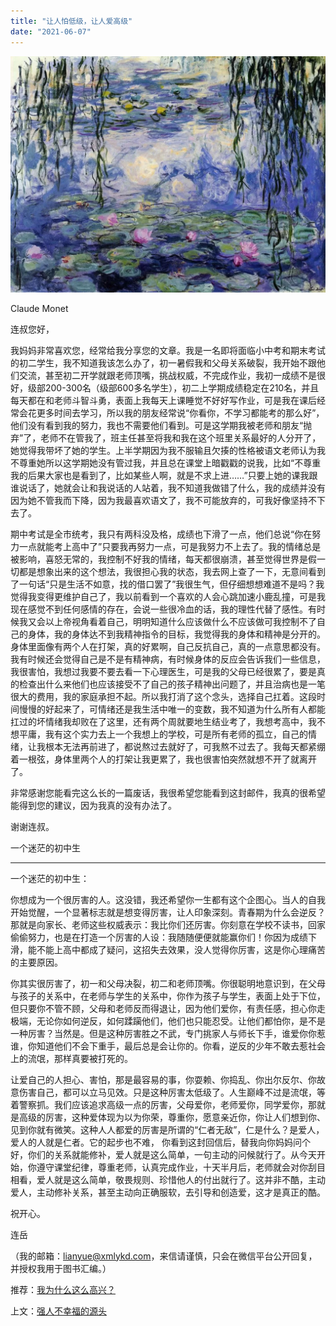 ```yaml
---
title: "让人怕低级，让人爱高级"
date: "2021-06-07"
---
```


![连岳文章](images/连岳文章picture-10.jpg)

Claude Monet

  

连叔您好，

  

我妈妈非常喜欢您，经常给我分享您的文章。我是一名即将面临小中考和期末考试的初二学生，我不知道我该怎么办了，初一暑假我和父母关系破裂，我开始不跟他们交流，甚至初二开学就跟老师顶嘴，挑战权威，不完成作业，我初一成绩不是很好，级部200-300名（级部600多名学生），初二上学期成绩稳定在210名，并且每天都在和老师斗智斗勇，表面上我每天上课睡觉不好好写作业，可是我在课后经常会花更多时间去学习，所以我的朋友经常说“你看你，不学习都能考的那么好”，他们没有看到我的努力，我也不需要他们看到。可是这学期我被老师和朋友“抛弃”了，老师不在管我了，班主任甚至将我和我在这个班里关系最好的人分开了，她觉得我带坏了她的学生。上半学期因为我不服输且欠揍的性格被语文老师认为我不尊重她所以这学期她没有管过我，并且总在课堂上暗戳戳的说我，比如“不尊重我的后果大家也是看到了，比如某些人啊，就是不求上进……”只要上她的课我跟谁说话了，她就会让和我说话的人站着，我不知道我做错了什么，我的成绩并没有因为她不管我而下降，因为我最喜欢语文了，我不可能放弃的，可我好像坚持不下去了。

  

期中考试是全市统考，我只有两科没及格，成绩也下滑了一点，他们总说“你在努力一点就能考上高中了”只要我再努力一点，可是我努力不上去了。我的情绪总是被影响，喜怒无常的，我控制不好我的情绪，每天都很崩溃，甚至觉得世界是假一切都是想象出来的这个想法，我很担心我的状态，我去网上查了一下，无意间看到了一句话“只是生活不如意，找的借口罢了”我很生气，但仔细想想难道不是吗？我觉得我变得更维护自己了，我以前看到一个喜欢的人会心跳加速小鹿乱撞，可是我现在感觉不到任何感情的存在，会说一些很冷血的话，我的理性代替了感性。有时候我又会以上帝视角看着自己，明明知道什么应该做什么不应该做可我控制不了自己的身体，我的身体达不到我精神指令的目标，我觉得我的身体和精神是分开的。身体里面像有两个人在打架，真的好累啊，自己反抗自己，真的一点意思都没有。我有时候还会觉得自己是不是有精神病，有时候身体的反应会告诉我们一些信息，我很害怕，我想过我要不要去看一下心理医生，可是我的父母已经很累了，要是真的检查出什么来他们也应该接受不了自己的孩子精神出问题了，并且治病也是一笔很大的费用，我的家庭承担不起。所以我打消了这个念头，选择自己扛着。这段时间慢慢的好起来了，可情绪还是我生活中唯一的变数，我不知道为什么所有人都能扛过的坏情绪我却败在了这里，还有两个周就要地生结业考了，我想考高中，我不想平庸，我有这个实力去上一个我想上的学校，可是所有老师的孤立，自己的情绪，让我根本无法再前进了，都说熬过去就好了，可我熬不过去了。我每天都紧绷着一根弦，身体里两个人的打架让我更累了，我也很害怕突然就想不开了就离开了。

  

非常感谢您能看完这么长的一篇废话，我很希望您能看到这封邮件，我真的很希望能得到您的建议，因为我真的没有办法了。

  

谢谢连叔。

  

一个迷茫的初中生

  

* * *

  

一个迷茫的初中生：

  

你想成为一个很厉害的人。这没错，我还希望你一生都有这个企图心。当人的自我开始觉醒，一个显著标志就是想变得厉害，让人印象深刻。青春期为什么会逆反？那就是向家长、老师这些权威表示：我比你们还厉害。你刻意在学校不读书，回家偷偷努力，也是在打造一个厉害的人设：我随随便便就能赢你们！你因为成绩下滑，能不能上高中都成了疑问，这招失去效果，没人觉得你厉害，这是你心理痛苦的主要原因。

  

你其实很厉害了，初一和父母决裂，初二和老师顶嘴。你很聪明地意识到，在父母与孩子的关系中，在老师与学生的关系中，你作为孩子与学生，表面上处于下位，但只要你不管不顾，父母和老师反而得退让，因为他们爱你，有责任感，担心你走极端，无论你如何逆反，如何蹂躏他们，他们也只能忍受。让他们都怕你，是不是一种厉害？当然是。但是这种厉害胜之不武，专门挑家人与师长下手，谁爱你你惹谁，你知道他们不会下重手，最后总是会让你的。你看，逆反的少年不敢去惹社会上的流氓，那样真要被打死的。 

  

让爱自己的人担心、害怕，那是最容易的事，你耍赖、你捣乱、你出尔反尔、你故意伤害自己，都可以立马见效。只是这种厉害太低级了。人生巅峰不过是流氓，等着警察抓。我们应该追求高级一点的厉害，父母爱你，老师爱你，同学爱你，那就是高级的厉害，这种爱体现为以为你荣，尊重你，愿意亲近你，你让人们想到你、见到你就有微笑。这种人人都爱的厉害是所谓的“仁者无敌”，仁是什么？是爱人，爱人的人就是仁者。它的起步也不难， 你看到这封回信后，替我向你妈妈问个好，你们的关系就能修补，爱人就是这么简单，一句主动的问候就行了。从今天开始，你遵守课堂纪律，尊重老师，认真完成作业，十天半月后，老师就会对你刮目相看，爱人就是这么简单，敬畏规则、珍惜他人的付出就行了。这并非不酷，主动爱人，主动修补关系，甚至主动向正确服软，去引导和创造爱，这才是真正的酷。

  

祝开心。

  

连岳

  

（我的邮箱：lianyue@xmlykd.com，来信请谨慎，只会在微信平台公开回复，并授权我用于图书汇编。）

推荐：[我为什么这么高兴？](http://mp.weixin.qq.com/s?__biz=MjM5NDU0Mjk2MQ==&mid=2651640981&idx=1&sn=87e14cdaa8c858ca1e568ec71779fbd3&chksm=bd7e508b8a09d99de10ba66f42fd6f705b0dd8028b0098c23ce8b59fcfa2d4517ba932bec42a&scene=21#wechat_redirect)  

上文：[强人不幸福的源头](http://mp.weixin.qq.com/s?__biz=MjM5NDU0Mjk2MQ==&mid=2651709412&idx=1&sn=ff37cab215c7a67007a6ad7dfc81ee7e&chksm=bd7f5bfa8a08d2ecf990e7eec40b749133411b095b8f75c99491742b8fb59b4d1b59a3dcf566&scene=21#wechat_redirect)

